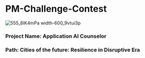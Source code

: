 # PM-Challenge-Contest

![555_6lK4mPa width-600_9vtui3p](https://user-images.githubusercontent.com/86354979/196009023-6c66a4f8-126a-4ec1-9e10-8aef0764dbf3.jpeg)


### Project Name: Application AI Counselor
### Path: Cities of the future: Resilience in Disruptive Era
